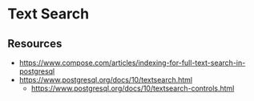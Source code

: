 # Text Search

## Resources

* https://www.compose.com/articles/indexing-for-full-text-search-in-postgresql
* https://www.postgresql.org/docs/10/textsearch.html
    * https://www.postgresql.org/docs/10/textsearch-controls.html

 
